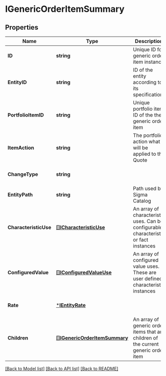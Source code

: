 # IGenericOrderItemSummary

## Properties
Name | Type | Description | Notes
------------ | ------------- | ------------- | -------------
**ID** | **string** | Unique ID for generic order item instance | [optional] [default to null]
**EntityID** | **string** | ID of the entity according to its specification | [optional] [default to null]
**PortfolioItemID** | **string** | Unique portfolio item ID of the the generic order item | [optional] [default to null]
**ItemAction** | **string** | The portfolio action what will be applied to the Quote | [optional] [default to null]
**ChangeType** | **string** |  | [optional] [default to null]
**EntityPath** | **string** | Path used by Sigma Catalog | [optional] [default to null]
**CharacteristicUse** | [**[]ICharacteristicUse**](ICharacteristicUse.md) |  An array of characteristic uses. Can be configurable characteristic or fact instances | [optional] [default to null]
**ConfiguredValue** | [**[]IConfiguredValueUse**](IConfiguredValueUse.md) | An array of configured value uses. These are user defined characteristic instances | [optional] [default to null]
**Rate** | [***IEntityRate**](IEntityRate.md) |  | [optional] [default to null]
**Children** | [**[]IGenericOrderItemSummary**](IGenericOrderItemSummary.md) | An array of generic order items that are children of the current generic order item | [optional] [default to null]

[[Back to Model list]](../README.md#documentation-for-models) [[Back to API list]](../README.md#documentation-for-api-endpoints) [[Back to README]](../README.md)


